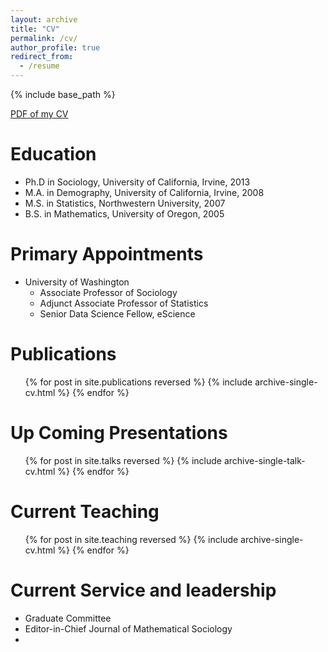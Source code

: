 ```yaml
---
layout: archive
title: "CV"
permalink: /cv/
author_profile: true
redirect_from:
  - /resume
---
```


{% include base_path %}

[PDF of my CV]('/files/Zack_Almquist_CV.pdf')


Education
======
* Ph.D in Sociology, University of California, Irvine, 2013
* M.A. in Demography, University of California, Irvine, 2008
* M.S. in Statistics, Northwestern University, 2007
* B.S. in Mathematics, University of Oregon, 2005

Primary Appointments
======
* University of Washington
  * Associate Professor of Sociology
  * Adjunct Associate Professor of Statistics
  * Senior Data Science Fellow, eScience

Publications
======
  <ul>{% for post in site.publications reversed %}
    {% include archive-single-cv.html %}
  {% endfor %}</ul>
  
Up Coming Presentations
======
  <ul>{% for post in site.talks reversed %}
    {% include archive-single-talk-cv.html  %}
  {% endfor %}</ul>
  
Current Teaching
======
  <ul>{% for post in site.teaching reversed %}
    {% include archive-single-cv.html %}
  {% endfor %}</ul>
  
Current Service and leadership
======
*  Graduate Committee
*  Editor-in-Chief Journal of Mathematical Sociology
*  
